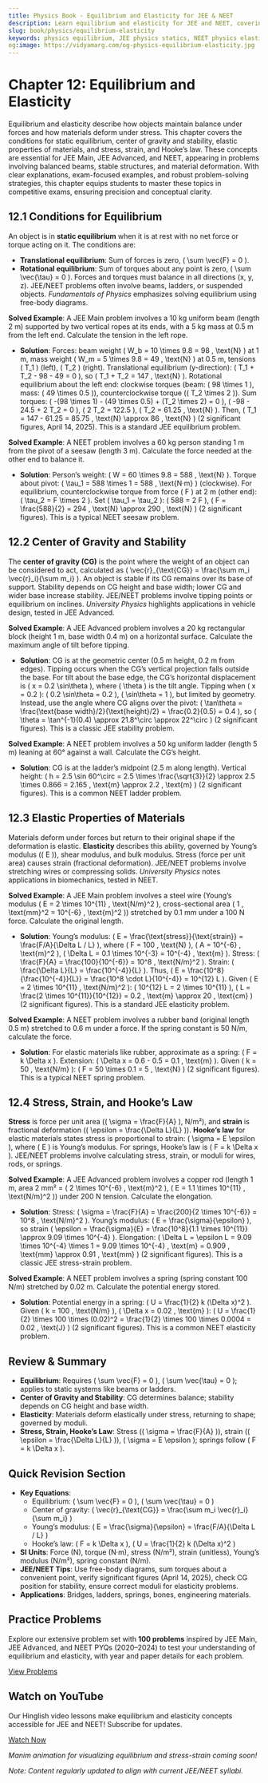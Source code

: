 ```yaml
---
title: Physics Book - Equilibrium and Elasticity for JEE & NEET
description: Learn equilibrium and elasticity for JEE and NEET, covering static equilibrium, center of gravity, stress, strain, and Hooke’s law, with practice MCQs.
slug: book/physics/equilibrium-elasticity
keywords: physics equilibrium, JEE physics statics, NEET physics elasticity, Hooke’s law physics
og:image: https://vidyamarg.com/og-physics-equilibrium-elasticity.jpg
---
```


# Chapter 12: Equilibrium and Elasticity

Equilibrium and elasticity describe how objects maintain balance under forces and how materials deform under stress. This chapter covers the conditions for static equilibrium, center of gravity and stability, elastic properties of materials, and stress, strain, and Hooke’s law. These concepts are essential for JEE Main, JEE Advanced, and NEET, appearing in problems involving balanced beams, stable structures, and material deformation. With clear explanations, exam-focused examples, and robust problem-solving strategies, this chapter equips students to master these topics in competitive exams, ensuring precision and conceptual clarity.

## 12.1 Conditions for Equilibrium

An object is in **static equilibrium** when it is at rest with no net force or torque acting on it. The conditions are:
- **Translational equilibrium**: Sum of forces is zero, \( \sum \vec{F} = 0 \).
- **Rotational equilibrium**: Sum of torques about any point is zero, \( \sum \vec{\tau} = 0 \).
Forces and torques must balance in all directions (x, y, z). JEE/NEET problems often involve beams, ladders, or suspended objects. *Fundamentals of Physics* emphasizes solving equilibrium using free-body diagrams.

**Solved Example**: A JEE Main problem involves a 10 kg uniform beam (length 2 m) supported by two vertical ropes at its ends, with a 5 kg mass at 0.5 m from the left end. Calculate the tension in the left rope.
- **Solution**: Forces: beam weight \( W_b = 10 \times 9.8 = 98 \, \text{N} \) at 1 m, mass weight \( W_m = 5 \times 9.8 = 49 \, \text{N} \) at 0.5 m, tensions \( T_1 \) (left), \( T_2 \) (right). Translational equilibrium (y-direction): \( T_1 + T_2 - 98 - 49 = 0 \), so \( T_1 + T_2 = 147 \, \text{N} \). Rotational equilibrium about the left end: clockwise torques (beam: \( 98 \times 1 \), mass: \( 49 \times 0.5 \)), counterclockwise torque (\( T_2 \times 2 \)). Sum torques: \( -(98 \times 1) - (49 \times 0.5) + (T_2 \times 2) = 0 \), \( -98 - 24.5 + 2 T_2 = 0 \), \( 2 T_2 = 122.5 \), \( T_2 = 61.25 \, \text{N} \). Then, \( T_1 = 147 - 61.25 = 85.75 \, \text{N} \approx 86 \, \text{N} \) (2 significant figures, April 14, 2025). This is a standard JEE equilibrium problem.

**Solved Example**: A NEET problem involves a 60 kg person standing 1 m from the pivot of a seesaw (length 3 m). Calculate the force needed at the other end to balance it.
- **Solution**: Person’s weight: \( W = 60 \times 9.8 = 588 \, \text{N} \). Torque about pivot: \( \tau_1 = 588 \times 1 = 588 \, \text{N·m} \) (clockwise). For equilibrium, counterclockwise torque from force \( F \) at 2 m (other end): \( \tau_2 = F \times 2 \). Set \( \tau_1 = \tau_2 \): \( 588 = 2 F \), \( F = \frac{588}{2} = 294 \, \text{N} \approx 290 \, \text{N} \) (2 significant figures). This is a typical NEET seesaw problem.

## 12.2 Center of Gravity and Stability

The **center of gravity (CG)** is the point where the weight of an object can be considered to act, calculated as \( \vec{r}_{\text{CG}} = \frac{\sum m_i \vec{r}_i}{\sum m_i} \). An object is stable if its CG remains over its base of support. Stability depends on CG height and base width; lower CG and wider base increase stability. JEE/NEET problems involve tipping points or equilibrium on inclines. *University Physics* highlights applications in vehicle design, tested in JEE Advanced.

**Solved Example**: A JEE Advanced problem involves a 20 kg rectangular block (height 1 m, base width 0.4 m) on a horizontal surface. Calculate the maximum angle of tilt before tipping.
- **Solution**: CG is at the geometric center (0.5 m height, 0.2 m from edges). Tipping occurs when the CG’s vertical projection falls outside the base. For tilt about the base edge, the CG’s horizontal displacement is \( x = 0.2 \sin\theta \), where \( \theta \) is the tilt angle. Tipping when \( x = 0.2 \): \( 0.2 \sin\theta = 0.2 \), \( \sin\theta = 1 \), but limited by geometry. Instead, use the angle where CG aligns over the pivot: \( \tan\theta = \frac{\text{base width}/2}{\text{height}/2} = \frac{0.2}{0.5} = 0.4 \), so \( \theta = \tan^{-1}(0.4) \approx 21.8^\circ \approx 22^\circ \) (2 significant figures). This is a classic JEE stability problem.

**Solved Example**: A NEET problem involves a 50 kg uniform ladder (length 5 m) leaning at 60° against a wall. Calculate the CG’s height.
- **Solution**: CG is at the ladder’s midpoint (2.5 m along length). Vertical height: \( h = 2.5 \sin 60^\circ = 2.5 \times \frac{\sqrt{3}}{2} \approx 2.5 \times 0.866 = 2.165 \, \text{m} \approx 2.2 \, \text{m} \) (2 significant figures). This is a common NEET ladder problem.

## 12.3 Elastic Properties of Materials

Materials deform under forces but return to their original shape if the deformation is elastic. **Elasticity** describes this ability, governed by Young’s modulus (\( E \)), shear modulus, and bulk modulus. Stress (force per unit area) causes strain (fractional deformation). JEE/NEET problems involve stretching wires or compressing solids. *University Physics* notes applications in biomechanics, tested in NEET.

**Solved Example**: A JEE Main problem involves a steel wire (Young’s modulus \( E = 2 \times 10^{11} \, \text{N/m}^2 \), cross-sectional area \( 1 \, \text{mm}^2 = 10^{-6} \, \text{m}^2 \)) stretched by 0.1 mm under a 100 N force. Calculate the original length.
- **Solution**: Young’s modulus: \( E = \frac{\text{stress}}{\text{strain}} = \frac{F/A}{\Delta L / L} \), where \( F = 100 \, \text{N} \), \( A = 10^{-6} \, \text{m}^2 \), \( \Delta L = 0.1 \times 10^{-3} = 10^{-4} \, \text{m} \). Stress: \( \frac{F}{A} = \frac{100}{10^{-6}} = 10^8 \, \text{N/m}^2 \). Strain: \( \frac{\Delta L}{L} = \frac{10^{-4}}{L} \). Thus, \( E = \frac{10^8}{\frac{10^{-4}}{L}} = \frac{10^8 \cdot L}{10^{-4}} = 10^{12} L \). Given \( E = 2 \times 10^{11} \, \text{N/m}^2 \): \( 10^{12} L = 2 \times 10^{11} \), \( L = \frac{2 \times 10^{11}}{10^{12}} = 0.2 \, \text{m} \approx 20 \, \text{cm} \) (2 significant figures). This is a standard JEE elasticity problem.

**Solved Example**: A NEET problem involves a rubber band (original length 0.5 m) stretched to 0.6 m under a force. If the spring constant is 50 N/m, calculate the force.
- **Solution**: For elastic materials like rubber, approximate as a spring: \( F = k \Delta x \). Extension: \( \Delta x = 0.6 - 0.5 = 0.1 \, \text{m} \). Given \( k = 50 \, \text{N/m} \): \( F = 50 \times 0.1 = 5 \, \text{N} \) (2 significant figures). This is a typical NEET spring problem.

## 12.4 Stress, Strain, and Hooke’s Law

**Stress** is force per unit area (\( \sigma = \frac{F}{A} \), N/m²), and **strain** is fractional deformation (\( \epsilon = \frac{\Delta L}{L} \)). **Hooke’s law** for elastic materials states stress is proportional to strain: \( \sigma = E \epsilon \), where \( E \) is Young’s modulus. For springs, Hooke’s law is \( F = k \Delta x \). JEE/NEET problems involve calculating stress, strain, or moduli for wires, rods, or springs.

**Solved Example**: A JEE Advanced problem involves a copper rod (length 1 m, area 2 mm² = \( 2 \times 10^{-6} \, \text{m}^2 \), \( E = 1.1 \times 10^{11} \, \text{N/m}^2 \)) under 200 N tension. Calculate the elongation.
- **Solution**: Stress: \( \sigma = \frac{F}{A} = \frac{200}{2 \times 10^{-6}} = 10^8 \, \text{N/m}^2 \). Young’s modulus: \( E = \frac{\sigma}{\epsilon} \), so strain \( \epsilon = \frac{\sigma}{E} = \frac{10^8}{1.1 \times 10^{11}} \approx 9.09 \times 10^{-4} \). Elongation: \( \Delta L = \epsilon L = 9.09 \times 10^{-4} \times 1 = 9.09 \times 10^{-4} \, \text{m} = 0.909 \, \text{mm} \approx 0.91 \, \text{mm} \) (2 significant figures). This is a classic JEE stress-strain problem.

**Solved Example**: A NEET problem involves a spring (spring constant 100 N/m) stretched by 0.02 m. Calculate the potential energy stored.
- **Solution**: Potential energy in a spring: \( U = \frac{1}{2} k (\Delta x)^2 \). Given \( k = 100 \, \text{N/m} \), \( \Delta x = 0.02 \, \text{m} \): \( U = \frac{1}{2} \times 100 \times (0.02)^2 = \frac{1}{2} \times 100 \times 0.0004 = 0.02 \, \text{J} \) (2 significant figures). This is a common NEET elasticity problem.

## Review & Summary
- **Equilibrium**: Requires \( \sum \vec{F} = 0 \), \( \sum \vec{\tau} = 0 \); applies to static systems like beams or ladders.
- **Center of Gravity and Stability**: CG determines balance; stability depends on CG height and base width.
- **Elasticity**: Materials deform elastically under stress, returning to shape; governed by moduli.
- **Stress, Strain, Hooke’s Law**: Stress (\( \sigma = \frac{F}{A} \)), strain (\( \epsilon = \frac{\Delta L}{L} \)), \( \sigma = E \epsilon \); springs follow \( F = k \Delta x \).

## Quick Revision Section
- **Key Equations**:
  - Equilibrium: \( \sum \vec{F} = 0 \), \( \sum \vec{\tau} = 0 \)
  - Center of gravity: \( \vec{r}_{\text{CG}} = \frac{\sum m_i \vec{r}_i}{\sum m_i} \)
  - Young’s modulus: \( E = \frac{\sigma}{\epsilon} = \frac{F/A}{\Delta L / L} \)
  - Hooke’s law: \( F = k \Delta x \), \( U = \frac{1}{2} k (\Delta x)^2 \)
- **SI Units**: Force (N), torque (N·m), stress (N/m²), strain (unitless), Young’s modulus (N/m²), spring constant (N/m).
- **JEE/NEET Tips**: Use free-body diagrams, sum torques about a convenient point, verify significant figures (April 14, 2025), check CG position for stability, ensure correct moduli for elasticity problems.
- **Applications**: Bridges, ladders, springs, bones, engineering materials.

## Practice Problems
Explore our extensive problem set with **100 problems** inspired by JEE Main, JEE Advanced, and NEET PYQs (2020–2024) to test your understanding of equilibrium and elasticity, with year and paper details for each problem.

[View Problems](./problems.md)

<!-- [View Solutions](/books/physics/equilibrium-elasticity/solutions) -->

## Watch on YouTube
Our Hinglish video lessons make equilibrium and elasticity concepts accessible for JEE and NEET! Subscribe for updates.

[Watch Now](https://www.youtube.com/@VidyaMargbyRaviShankar-w9u) <!-- Update with specific video link when available -->

*Manim animation for visualizing equilibrium and stress-strain coming soon!*

*Note: Content regularly updated to align with current JEE/NEET syllabi.*